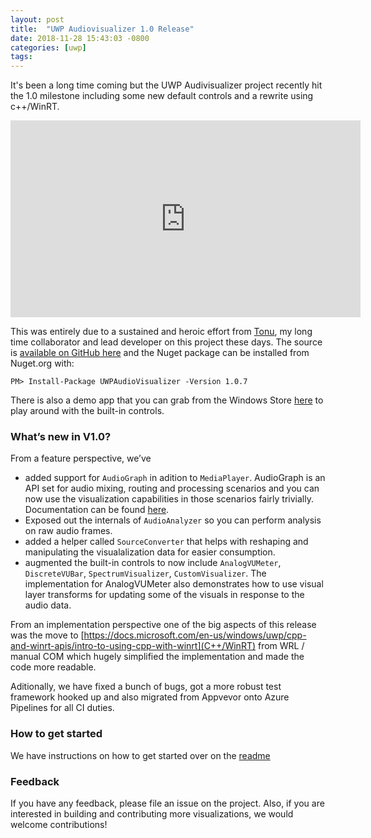 ```yaml
---
layout: post
title:  "UWP Audiovisualizer 1.0 Release"
date: 2018-11-28 15:43:03 -0800
categories: [uwp]
tags:
---
```

It's been a long time coming but the UWP Audivisualizer project recently hit the 1.0 milestone including some new default controls and a rewrite using c++/WinRT.

<iframe width="560" height="315" src="https://www.youtube.com/embed/nS0scXYIGhU" frameborder="0" allowfullscreen></iframe>

This was entirely due to a sustained and heroic effort from [Tonu]( https://github.com/tonuv), my long time collaborator and lead developer on this project these days.  The source is [available on GitHub here](https://github.com/clarkezone/audiovisualizer) and the Nuget package can be installed from Nuget.org with:

`
PM> Install-Package UWPAudioVisualizer -Version 1.0.7
`

There is also a demo app that you can grab from the Windows Store [here](https://www.microsoft.com/en-us/p/audio-spectrum-visualizer/9nfrlr613699?activetab=pivot:overviewtab) to play around with the built-in controls.

### What’s new in V1.0?
From a feature perspective, we’ve
- added support for `AudioGraph` in adition to `MediaPlayer`.  AudioGraph is an API set for audio mixing, routing and processing scenarios and you can now use the visualization capabilities in those scenarios fairly trivially.  Documentation can be found [here]( https://docs.microsoft.com/en-us/windows/uwp/audio-video-camera/audio-graphs).
- Exposed out the internals of `AudioAnalyzer` so you can perform analysis on raw audio frames.
- added a helper called `SourceConverter` that helps with reshaping and manipulating the visualalization data for easier consumption.
- augmented the built-in controls to now include `AnalogVUMeter`, `DiscreteVUBar`, `SpectrumVisualizer`, `CustomVisualizer`.  The implementation for AnalogVUMeter also demonstrates how to use visual layer transforms for updating some of the visuals in response to the audio data.

From an implementation perspective one of the big aspects of this release was the move to [https://docs.microsoft.com/en-us/windows/uwp/cpp-and-winrt-apis/intro-to-using-cpp-with-winrt](C++/WinRT) from WRL / manual COM which hugely simplified the implementation and made the code more readable.

Aditionally, we have fixed a bunch of bugs, got a more robust test framework hooked up and also migrated from Appvevor onto Azure Pipelines for all CI duties.

### How to get started
We have instructions on how to get started over on the [readme]( https://github.com/clarkezone/audiovisualizer)

### Feedback
If you have any feedback, please file an issue on the project.  Also, if you are interested in building and contributing more visualizations, we would welcome contributions!